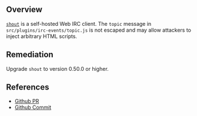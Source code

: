 ## Overview
[`shout`](https://www.npmjs.com/package/shout) is a self-hosted Web IRC client.
The `topic` message in `src/plugins/irc-events/topic.js` is not escaped and may allow attackers to inject arbitrary HTML scripts.

## Remediation
Upgrade `shout` to version 0.50.0 or higher.

## References
- [Github PR](https://github.com/erming/shout/pull/344)
- [Github Commit](https://github.com/erming/shout/compare/890c751bb624cde53dc392b2c851cdcd056033c6...e94341f8b022a980512c464cdc088063fa245dea)
